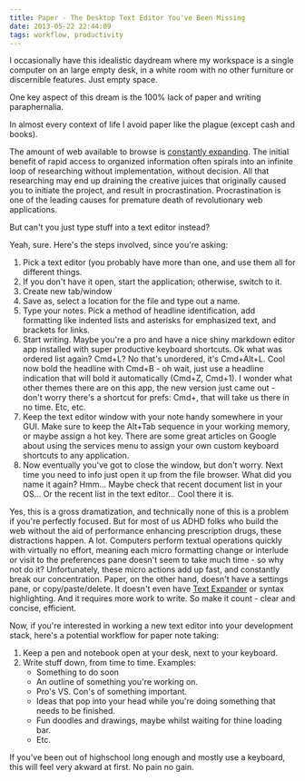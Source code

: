 ```yaml
---
title: Paper - The Desktop Text Editor You've Been Missing
date: 2013-05-22 22:44:09
tags: workflow, productivity
---
```


I occasionally have this idealistic daydream where my workspace is a single computer on an large empty desk, in a white room with no other furniture or discernible features. Just empty space.

One key aspect of this dream is the 100% lack of paper and writing paraphernalia.

In almost every context of life I avoid paper like the plague (except cash and books). 

The amount of web available to browse is [constantly expanding](http://en.wikipedia.org/wiki/Metric_expansion_of_space).  The initial benefit of rapid access to organized information often spirals into an infinite loop of researching without implementation, without decision. All that researching may end up draining the creative juices that originally caused you to initiate the project, and result in procrastination. Procrastination is one of the leading causes for premature death of revolutionary web applications. 

But can't you just type stuff into a text editor instead?

Yeah, sure. Here's the steps involved, since you're asking:

1. Pick a text editor (you probably have more than one, and use them all for different things.
2. If you don't have it open, start the application; otherwise, switch to it. 
3. Create new tab/window 
4. Save as, select a location for the file and type out a name. 
5. Type your notes. Pick a method of headline identification, add formatting like indented lists and asterisks for emphasized text, and brackets for links. 
6. Start writing. Maybe you're a pro and have a nice shiny markdown editor app installed with super productive keyboard shortcuts. Ok what was ordered list again? Cmd+L? No that's unordered, it's Cmd+Alt+L. Cool now bold the headline with Cmd+B - oh wait, just use a headline indication that will bold it automatically (Cmd+Z, Cmd+1). I wonder what other themes there are on this app, the new version just came out - don't worry there's a shortcut for prefs: Cmd+, that will take us there in no time. Etc, etc. 
7. Keep the text editor window with your note handy somewhere in your GUI. Make sure to keep the Alt+Tab sequence in your working memory, or maybe assign a hot key. There are some great articles on Google about using the services menu to assign your own custom keyboard shortcuts to any application. 
8. Now eventually you've got to close the window, but don't worry. Next time you need to info just open it up from the file browser. What did you name it again? Hmm... Maybe check that recent document list in your OS... Or the recent list in the text editor... Cool there it is. 


Yes, this is a gross dramatization, and technically none of this is a problem if you're perfectly focused. But for most of us ADHD folks who build the web without the aid of performance enhancing prescription drugs, these distractions happen. A lot. Computers perform textual operations quickly with virtually no effort, meaning each micro formatting change or interlude or visit to the preferences pane doesn't seem to take much time - so why not do it? Unfortunately, these micro actions add up fast, and constantly break our concentration. Paper, on the other hand, doesn't have a settings pane, or copy/paste/delete. It doesn't even have [Text Expander](http://smilesoftware.com/TextExpander/index.html) or syntax highlighting. And it requires more work to write. So make it count - clear and concise, efficient. 

Now, if you're interested in working a new text editor into your development stack, here's a potential workflow for paper note taking:

1. Keep a pen and notebook open at your desk, next to your keyboard. 
2. Write stuff down, from time to time. Examples: 
   * Something to do soon
   * An outline of something you're working on. 
   * Pro's VS. Con's of something important.
   * Ideas that pop into your head while you're doing something that needs to be finished.
   * Fun doodles and drawings, maybe whilst waiting for thine loading bar.
   * Etc. 

If you've been out of highschool long enough and mostly use a keyboard, this will feel very akward at first. No pain no gain.
